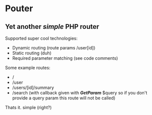# Pouter
## Yet another *simple* PHP router

Supported super cool technologies:
- Dynamic routing (route params /user[id])
- Static routing (duh)
- Required parameter matching (see code comments)

Some example routes:
- /
- /user
- /users/[id]/summary
- /search (with callback given with ***GetParam*** $query so if you don't provide a query param this route will not be called)

Thats it. simple (right?)